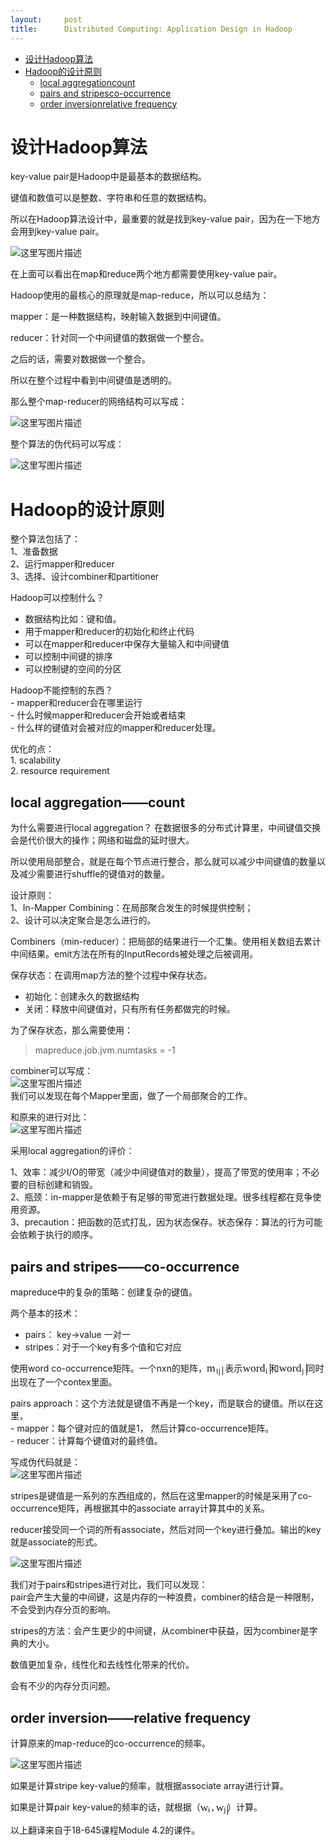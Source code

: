 ```yaml
---
layout:     post
title:      Distributed Computing: Application Design in Hadoop
---
```

<div id="article_content" class="article_content clearfix csdn-tracking-statistics" data-pid="blog" data-mod="popu_307" data-dsm="post">
								            <div id="content_views" class="markdown_views prism-atom-one-dark">
							<!-- flowchart 箭头图标 勿删 -->
							<svg xmlns="http://www.w3.org/2000/svg" style="display: none;"><path stroke-linecap="round" d="M5,0 0,2.5 5,5z" id="raphael-marker-block" style="-webkit-tap-highlight-color: rgba(0, 0, 0, 0);"></path></svg>
							<p></p><div class="toc"><div class="toc">
<ul>
<li><a href="#%E8%AE%BE%E8%AE%A1hadoop%E7%AE%97%E6%B3%95" rel="nofollow">设计Hadoop算法</a></li>
<li><a href="#hadoop%E7%9A%84%E8%AE%BE%E8%AE%A1%E5%8E%9F%E5%88%99" rel="nofollow">Hadoop的设计原则</a><ul>
<li><a href="#local-aggregationcount" rel="nofollow">local aggregationcount</a></li>
<li><a href="#pairs-and-stripesco-occurrence" rel="nofollow">pairs and stripesco-occurrence</a></li>
<li><a href="#order-inversionrelative-frequency" rel="nofollow">order inversionrelative frequency</a></li>
</ul>
</li>
</ul>
</div>
</div>


<h1 id="设计hadoop算法">设计Hadoop算法</h1>

<p>key-value pair是Hadoop中是最基本的数据结构。</p>

<p>键值和数值可以是整数、字符串和任意的数据结构。</p>

<p>所以在Hadoop算法设计中，最重要的就是找到key-value pair，因为在一下地方会用到key-value pair。</p>

<p><img src="https://img-blog.csdn.net/20170410110416127?watermark/2/text/aHR0cDovL2Jsb2cuY3Nkbi5uZXQvYzYwMjI3MzA5MQ==/font/5a6L5L2T/fontsize/400/fill/I0JBQkFCMA==/dissolve/70/gravity/SouthEast" alt="这里写图片描述" title=""></p>

<p>在上面可以看出在map和reduce两个地方都需要使用key-value pair。</p>

<p>Hadoop使用的最核心的原理就是map-reduce，所以可以总结为：</p>

<p>mapper：是一种数据结构，映射输入数据到中间键值。</p>

<p>reducer：针对同一个中间键值的数据做一个整合。</p>

<p>之后的话，需要对数据做一个整合。</p>

<p>所以在整个过程中看到中间键值是透明的。</p>

<p>那么整个map-reducer的网络结构可以写成：</p>

<p><img src="https://img-blog.csdn.net/20170410110848598?watermark/2/text/aHR0cDovL2Jsb2cuY3Nkbi5uZXQvYzYwMjI3MzA5MQ==/font/5a6L5L2T/fontsize/400/fill/I0JBQkFCMA==/dissolve/70/gravity/SouthEast" alt="这里写图片描述" title=""></p>

<p>整个算法的伪代码可以写成：</p>

<p><img src="https://img-blog.csdn.net/20170410110946903?watermark/2/text/aHR0cDovL2Jsb2cuY3Nkbi5uZXQvYzYwMjI3MzA5MQ==/font/5a6L5L2T/fontsize/400/fill/I0JBQkFCMA==/dissolve/70/gravity/SouthEast" alt="这里写图片描述" title=""></p>



<h1 id="hadoop的设计原则">Hadoop的设计原则</h1>

<p>整个算法包括了： <br>
1、准备数据 <br>
2、运行mapper和reducer <br>
3、选择、设计combiner和partitioner</p>

<p>Hadoop可以控制什么？</p>

<ul>
<li>数据结构比如：键和值。</li>
<li>用于mapper和reducer的初始化和终止代码</li>
<li>可以在mapper和reducer中保存大量输入和中间键值</li>
<li>可以控制中间键的排序</li>
<li>可以控制键的空间的分区</li>
</ul>

<p>Hadoop不能控制的东西？ <br>
 - mapper和reducer会在哪里运行 <br>
 - 什么时候mapper和reducer会开始或者结束 <br>
 - 什么样的键值对会被对应的mapper和reducer处理。</p>

<p>优化的点： <br>
 1. scalability <br>
 2. resource requirement</p>



<h2 id="local-aggregationcount">local aggregation——count</h2>

<p>为什么需要进行local aggregation？ 在数据很多的分布式计算里，中间键值交换会是代价很大的操作；网络和磁盘的延时很大。</p>

<p>所以使用局部整合，就是在每个节点进行整合，那么就可以减少中间键值的数量以及减少需要进行shuffle的键值对的数量。</p>

<p>设计原则： <br>
1、In-Mapper Combining：在局部聚合发生的时候提供控制； <br>
2、设计可以决定聚合是怎么进行的。</p>

<p>Combiners（min-reducer）：把局部的结果进行一个汇集。使用相关数组去累计中间结果。emit方法在所有的InputRecords被处理之后被调用。</p>

<p>保存状态：在调用map方法的整个过程中保存状态。</p>

<ul>
<li>初始化：创建永久的数据结构</li>
<li>关闭：释放中间键值对，只有所有任务都做完的时候。</li>
</ul>

<p>为了保存状态，那么需要使用：</p>

<blockquote>
  <p>mapreduce.job.jvm.numtasks = -1</p>
</blockquote>

<p>combiner可以写成： <br>
<img src="https://img-blog.csdn.net/20170410113657939?watermark/2/text/aHR0cDovL2Jsb2cuY3Nkbi5uZXQvYzYwMjI3MzA5MQ==/font/5a6L5L2T/fontsize/400/fill/I0JBQkFCMA==/dissolve/70/gravity/SouthEast" alt="这里写图片描述" title=""> <br>
我们可以发现在每个Mapper里面，做了一个局部聚合的工作。</p>

<p>和原来的进行对比： <br>
<img src="https://img-blog.csdn.net/20170410113452951?watermark/2/text/aHR0cDovL2Jsb2cuY3Nkbi5uZXQvYzYwMjI3MzA5MQ==/font/5a6L5L2T/fontsize/400/fill/I0JBQkFCMA==/dissolve/70/gravity/SouthEast" alt="这里写图片描述" title=""></p>

<p>采用local aggregation的评价：</p>

<p>1、效率：减少I/O的带宽（减少中间键值对的数量），提高了带宽的使用率；不必要的目标创建和销毁。 <br>
2、瓶颈：in-mapper是依赖于有足够的带宽进行数据处理。很多线程都在竞争使用资源。 <br>
3、precaution：把函数的范式打乱，因为状态保存。状态保存：算法的行为可能会依赖于执行的顺序。</p>

<h2 id="pairs-and-stripesco-occurrence">pairs and stripes——co-occurrence</h2>

<p>mapreduce中的复杂的策略：创建复杂的键值。</p>

<p>两个基本的技术：</p>

<ul>
<li>pairs： key-&gt;value 一对一</li>
<li>stripes：对于一个key有多个值和它对应</li>
</ul>

<p>使用word co-occurrence矩阵。一个nxn的矩阵，<span class="MathJax_Preview"></span><span class="MathJax" id="MathJax-Element-576-Frame" role="textbox" aria-readonly="true"><nobr><span class="math" id="MathJax-Span-4586" style="width: 1.816em; display: inline-block;"><span style="display: inline-block; position: relative; width: 1.443em; height: 0px; font-size: 125%;"><span style="position: absolute; clip: rect(1.763em 1000em 2.829em -0.477em); top: -2.344em; left: 0.003em;"><span class="mrow" id="MathJax-Span-4587"><span class="msubsup" id="MathJax-Span-4588"><span style="display: inline-block; position: relative; width: 1.443em; height: 0px;"><span style="position: absolute; clip: rect(1.976em 1000em 2.723em -0.477em); top: -2.557em; left: 0.003em;"><span class="mi" id="MathJax-Span-4589" style="font-family: MathJax_Math-italic;">m</span><span style="display: inline-block; width: 0px; height: 2.563em;"></span></span><span style="position: absolute; top: -2.291em; left: 0.856em;"><span class="texatom" id="MathJax-Span-4590"><span class="mrow" id="MathJax-Span-4591"><span class="mi" id="MathJax-Span-4592" style="font-size: 70.7%; font-family: MathJax_Math-italic;">i</span><span class="mi" id="MathJax-Span-4593" style="font-size: 70.7%; font-family: MathJax_Math-italic;">j</span></span></span><span style="display: inline-block; width: 0px; height: 2.456em;"></span></span></span></span></span><span style="display: inline-block; width: 0px; height: 2.349em;"></span></span></span><span style="border-left: 0.003em solid; display: inline-block; overflow: hidden; width: 0px; height: 1.07em; vertical-align: -0.463em;"></span></span></nobr></span><script type="math/tex" id="MathJax-Element-576">m_{ij}</script> 表示<span class="MathJax_Preview"></span><span class="MathJax" id="MathJax-Element-577-Frame" role="textbox" aria-readonly="true"><nobr><span class="math" id="MathJax-Span-4594" style="width: 3.149em; display: inline-block;"><span style="display: inline-block; position: relative; width: 2.509em; height: 0px; font-size: 125%;"><span style="position: absolute; clip: rect(1.709em 1000em 2.883em -0.477em); top: -2.557em; left: 0.003em;"><span class="mrow" id="MathJax-Span-4595"><span class="mi" id="MathJax-Span-4596" style="font-family: MathJax_Math-italic;">w</span><span class="mi" id="MathJax-Span-4597" style="font-family: MathJax_Math-italic;">o</span><span class="mi" id="MathJax-Span-4598" style="font-family: MathJax_Math-italic;">r</span><span class="msubsup" id="MathJax-Span-4599"><span style="display: inline-block; position: relative; width: 0.856em; height: 0px;"><span style="position: absolute; clip: rect(1.709em 1000em 2.723em -0.424em); top: -2.557em; left: 0.003em;"><span class="mi" id="MathJax-Span-4600" style="font-family: MathJax_Math-italic;">d<span style="display: inline-block; overflow: hidden; height: 1px; width: 0.003em;"></span></span><span style="display: inline-block; width: 0px; height: 2.563em;"></span></span><span style="position: absolute; top: -2.291em; left: 0.536em;"><span class="mi" id="MathJax-Span-4601" style="font-size: 70.7%; font-family: MathJax_Math-italic;">i</span><span style="display: inline-block; width: 0px; height: 2.456em;"></span></span></span></span></span><span style="display: inline-block; width: 0px; height: 2.563em;"></span></span></span><span style="border-left: 0.003em solid; display: inline-block; overflow: hidden; width: 0px; height: 1.203em; vertical-align: -0.263em;"></span></span></nobr></span><script type="math/tex" id="MathJax-Element-577">word_i</script>和<span class="MathJax_Preview"></span><span class="MathJax" id="MathJax-Element-578-Frame" role="textbox" aria-readonly="true"><nobr><span class="math" id="MathJax-Span-4602" style="width: 3.149em; display: inline-block;"><span style="display: inline-block; position: relative; width: 2.509em; height: 0px; font-size: 125%;"><span style="position: absolute; clip: rect(1.709em 1000em 3.043em -0.477em); top: -2.557em; left: 0.003em;"><span class="mrow" id="MathJax-Span-4603"><span class="mi" id="MathJax-Span-4604" style="font-family: MathJax_Math-italic;">w</span><span class="mi" id="MathJax-Span-4605" style="font-family: MathJax_Math-italic;">o</span><span class="mi" id="MathJax-Span-4606" style="font-family: MathJax_Math-italic;">r</span><span class="msubsup" id="MathJax-Span-4607"><span style="display: inline-block; position: relative; width: 0.856em; height: 0px;"><span style="position: absolute; clip: rect(1.709em 1000em 2.723em -0.424em); top: -2.557em; left: 0.003em;"><span class="mi" id="MathJax-Span-4608" style="font-family: MathJax_Math-italic;">d<span style="display: inline-block; overflow: hidden; height: 1px; width: 0.003em;"></span></span><span style="display: inline-block; width: 0px; height: 2.563em;"></span></span><span style="position: absolute; top: -2.291em; left: 0.536em;"><span class="mi" id="MathJax-Span-4609" style="font-size: 70.7%; font-family: MathJax_Math-italic;">j</span><span style="display: inline-block; width: 0px; height: 2.456em;"></span></span></span></span></span><span style="display: inline-block; width: 0px; height: 2.563em;"></span></span></span><span style="border-left: 0.003em solid; display: inline-block; overflow: hidden; width: 0px; height: 1.403em; vertical-align: -0.463em;"></span></span></nobr></span><script type="math/tex" id="MathJax-Element-578">word_j</script>同时出现在了一个contex里面。</p>

<p>pairs approach：这个方法就是键值不再是一个key，而是联合的键值。所以在这里， <br>
 - mapper：每个键对应的值就是1， 然后计算co-occurrence矩阵。 <br>
 - reducer：计算每个键值对的最终值。</p>

<p>写成伪代码就是： <br>
<img src="https://img-blog.csdn.net/20170410115607683?watermark/2/text/aHR0cDovL2Jsb2cuY3Nkbi5uZXQvYzYwMjI3MzA5MQ==/font/5a6L5L2T/fontsize/400/fill/I0JBQkFCMA==/dissolve/70/gravity/SouthEast" alt="这里写图片描述" title=""></p>

<p>stripes是键值是一系列的东西组成的，然后在这里mapper的时候是采用了co-occurrence矩阵，再根据其中的associate array计算其中的关系。</p>

<p>reducer接受同一个词的所有associate，然后对同一个key进行叠加。输出的key就是associate的形式。</p>

<p><img src="https://img-blog.csdn.net/20170410135804445?watermark/2/text/aHR0cDovL2Jsb2cuY3Nkbi5uZXQvYzYwMjI3MzA5MQ==/font/5a6L5L2T/fontsize/400/fill/I0JBQkFCMA==/dissolve/70/gravity/SouthEast" alt="这里写图片描述" title=""></p>

<p>我们对于pairs和stripes进行对比，我们可以发现： <br>
pair会产生大量的中间键，这是内存的一种浪费，combiner的结合是一种限制，不会受到内存分页的影响。</p>

<p>stripes的方法：会产生更少的中间键，从combiner中获益，因为combiner是字典的大小。</p>

<p>数值更加复杂，线性化和去线性化带来的代价。</p>

<p>会有不少的内存分页问题。</p>

<h2 id="order-inversionrelative-frequency">order inversion——relative frequency</h2>

<p>计算原来的map-reduce的co-occurrence的频率。</p>

<p><img src="https://img-blog.csdn.net/20170410140313813?watermark/2/text/aHR0cDovL2Jsb2cuY3Nkbi5uZXQvYzYwMjI3MzA5MQ==/font/5a6L5L2T/fontsize/400/fill/I0JBQkFCMA==/dissolve/70/gravity/SouthEast" alt="这里写图片描述" title=""></p>

<p>如果是计算stripe key-value的频率，就根据associate array进行计算。</p>

<p>如果是计算pair key-value的频率的话，就根据（<span class="MathJax_Preview"></span><span class="MathJax" id="MathJax-Element-589-Frame" role="textbox" aria-readonly="true"><nobr><span class="math" id="MathJax-Span-4691" style="width: 3.096em; display: inline-block;"><span style="display: inline-block; position: relative; width: 2.456em; height: 0px; font-size: 125%;"><span style="position: absolute; clip: rect(2.136em 1000em 3.203em -0.477em); top: -2.717em; left: 0.003em;"><span class="mrow" id="MathJax-Span-4692"><span class="msubsup" id="MathJax-Span-4693"><span style="display: inline-block; position: relative; width: 1.016em; height: 0px;"><span style="position: absolute; clip: rect(1.976em 1000em 2.723em -0.477em); top: -2.557em; left: 0.003em;"><span class="mi" id="MathJax-Span-4694" style="font-family: MathJax_Math-italic;">w</span><span style="display: inline-block; width: 0px; height: 2.563em;"></span></span><span style="position: absolute; top: -2.291em; left: 0.696em;"><span class="mi" id="MathJax-Span-4695" style="font-size: 70.7%; font-family: MathJax_Math-italic;">i</span><span style="display: inline-block; width: 0px; height: 2.456em;"></span></span></span></span><span class="mo" id="MathJax-Span-4696" style="font-family: MathJax_Main;">,</span><span class="msubsup" id="MathJax-Span-4697" style="padding-left: 0.163em;"><span style="display: inline-block; position: relative; width: 1.016em; height: 0px;"><span style="position: absolute; clip: rect(1.976em 1000em 2.723em -0.477em); top: -2.557em; left: 0.003em;"><span class="mi" id="MathJax-Span-4698" style="font-family: MathJax_Math-italic;">w</span><span style="display: inline-block; width: 0px; height: 2.563em;"></span></span><span style="position: absolute; top: -2.291em; left: 0.696em;"><span class="mi" id="MathJax-Span-4699" style="font-size: 70.7%; font-family: MathJax_Math-italic;">j</span><span style="display: inline-block; width: 0px; height: 2.456em;"></span></span></span></span></span><span style="display: inline-block; width: 0px; height: 2.723em;"></span></span></span><span style="border-left: 0.003em solid; display: inline-block; overflow: hidden; width: 0px; height: 1.07em; vertical-align: -0.463em;"></span></span></nobr></span><script type="math/tex" id="MathJax-Element-589">w_i, w_j</script>）计算。</p>

<p>以上翻译来自于18-645课程Module 4.2的课件。</p>            </div>
						<link href="https://csdnimg.cn/release/phoenix/mdeditor/markdown_views-9e5741c4b9.css" rel="stylesheet">
                </div>